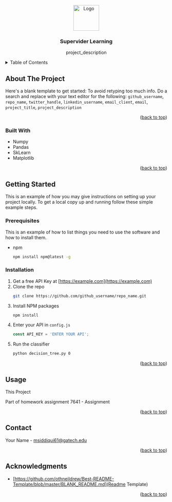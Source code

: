 
<!-- PROJECT LOGO -->
<br />
<div align="center">
    <img src="images/logo.png" alt="Logo" width="80" height="80">
  </a>

<h3 align="center">Supervider Learning</h3>
  <p align="center">
    project_description
  </p>
</div>



<!-- TABLE OF CONTENTS -->
<details>
  <summary>Table of Contents</summary>
  <ol>
    <li>
      <a href="#about-the-project">About The Project</a>
      <ul>
        <li><a href="#built-with">Built With</a></li>
      </ul>
    </li>
    <li>
      <a href="#getting-started">Getting Started</a>
      <ul>
        <li><a href="#prerequisites">Prerequisites</a></li>
        <li><a href="#installation">Installation</a></li>
      </ul>
    </li>
    <li><a href="#usage">Usage</a></li>
    <li><a href="#contact">Contact</a></li>
    <li><a href="#acknowledgments">Acknowledgments</a></li>
  </ol>
</details>



<!-- ABOUT THE PROJECT -->
## About The Project

Here's a blank template to get started: To avoid retyping too much info. Do a search and replace with your text editor for the following: `github_username`, `repo_name`, `twitter_handle`, `linkedin_username`, `email_client`, `email`, `project_title`, `project_description`

<p align="right">(<a href="#readme-top">back to top</a>)</p>



### Built With

* Numpy
* Pandas
* SkLearn
* Matplotlib

<p align="right">(<a href="#readme-top">back to top</a>)</p>



<!-- GETTING STARTED -->
## Getting Started

This is an example of how you may give instructions on setting up your project locally.
To get a local copy up and running follow these simple example steps.

### Prerequisites

This is an example of how to list things you need to use the software and how to install them.
* npm
  ```sh
  npm install npm@latest -g
  ```

### Installation

1. Get a free API Key at [https://example.com](https://example.com)
2. Clone the repo
   ```sh
   git clone https://github.com/github_username/repo_name.git
   ```
3. Install NPM packages
   ```sh
   npm install
   ```
4. Enter your API in `config.js`
   ```js
   const API_KEY = 'ENTER YOUR API';
   ```
5. Run the classifier
   ```sh
   python decision_tree.py 0
   ```

<p align="right">(<a href="#readme-top">back to top</a>)</p>



<!-- USAGE EXAMPLES -->
## Usage

This Project

Part of homework assignment 7641 - Assignment 

<p align="right">(<a href="#readme-top">back to top</a>)</p>



<!-- CONTACT -->
## Contact

Your Name -  msiddiqui61@gatech.edu
<p align="right">(<a href="#readme-top">back to top</a>)</p>



<!-- ACKNOWLEDGMENTS -->
## Acknowledgments

* [https://github.com/othneildrew/Best-README-Template/blob/master/BLANK_README.md](Readme Template)

<p align="right">(<a href="#readme-top">back to top</a>)</p>



<!-- MARKDOWN LINKS & IMAGES -->
<!-- https://www.markdownguide.org/basic-syntax/#reference-style-links -->


